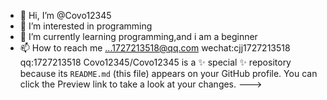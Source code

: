 - 👋 Hi, I’m @Covo12345
- 👀 I’m interested in programming
- 🌱 I’m currently learning programming,and i am a beginner
- 📫 How to reach me ...1727213518@qq.com wechat:cjj1727213518 qq:1727213518
Covo12345/Covo12345 is a ✨ special ✨ repository because its `README.md` (this file) appears on your GitHub profile.
You can click the Preview link to take a look at your changes.
--->
